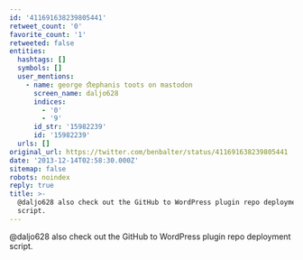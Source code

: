 ```yaml
---
id: '411691638239805441'
retweet_count: '0'
favorite_count: '1'
retweeted: false
entities:
  hashtags: []
  symbols: []
  user_mentions:
    - name: george ﬆephanis toots on mastodon
      screen_name: daljo628
      indices:
        - '0'
        - '9'
      id_str: '15982239'
      id: '15982239'
  urls: []
original_url: https://twitter.com/benbalter/status/411691638239805441
date: '2013-12-14T02:58:30.000Z'
sitemap: false
robots: noindex
reply: true
title: >-
  @daljo628 also check out the GitHub to WordPress plugin repo deployment
  script.
---
```


@daljo628 also check out the GitHub to WordPress plugin repo deployment script.